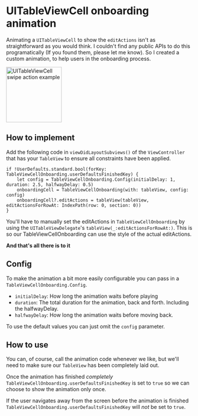 # UITableViewCell onboarding animation
Animating a `UITableViewCell` to show the `editActions` isn't as straightforward as you would think. I couldn't find any public APIs to do this programatically (If you found them, please let me know). So I created a custom animation, to help users in the onboarding process.

<img src="example.gif" alt="UITableViewCell swipe action example" width="150" />

## How to implement

Add the following code in `viewDidLayoutSubviews()` of the `ViewController` that has your `TableView` to ensure all constraints have been applied.

```
if !UserDefaults.standard.bool(forKey: TableViewCellOnboarding.userDefaultsFinishedKey) {
    let config = TableViewCellOnboarding.Config(initialDelay: 1, duration: 2.5, halfwayDelay: 0.5)
    onboardingCell = TableViewCellOnboarding(with: tableView, config: config)
    onboardingCell?.editActions = tableView(tableView, editActionsForRowAt: IndexPath(row: 0, section: 0))
}
```

You'll have to manually set the editActions in `TableViewCellOnboarding` by using the `UITableViewDelegate`'s `tableView(_:editActionsForRowAt:)`. This is so our TableViewCellOnboarding can use the style of the actual editActions.

**And that's all there is to it**

## Config
To make the animation a bit more easily configurable you can pass in a `TableViewCellOnboarding.Config`. 

- `initialDelay`: How long the animation waits before playing
- `duration`: The total duration for the animation, back and forth. Including the halfwayDelay.
- `halfwayDelay`: How long the animation waits before moving back.

To use the default values you can just omit the `config` parameter.

## How to use
You can, of course, call the animation code whenever we like, but we'll need to make sure our `TableView` has been completely laid out.

Once the animation has finished *completely* `TableViewCellOnboarding.userDefaultsFinishedKey` is set to `true` so we can choose to show the animation only once.

If the user navigates away from the screen before the animation is finished `TableViewCellOnboarding.userDefaultsFinishedKey` will *not* be set to `true`. 
